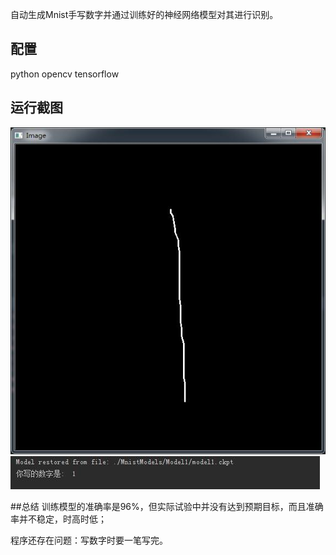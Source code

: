 自动生成Mnist手写数字并通过训练好的神经网络模型对其进行识别。
## 配置
python
opencv
tensorflow

## 运行截图
![手写数字](./pictures/HandWritten.jpg)
![识别结果](./pictures/Recognition.jpg)

##总结
训练模型的准确率是96%，但实际试验中并没有达到预期目标，而且准确率并不稳定，时高时低；

程序还存在问题：写数字时要一笔写完。